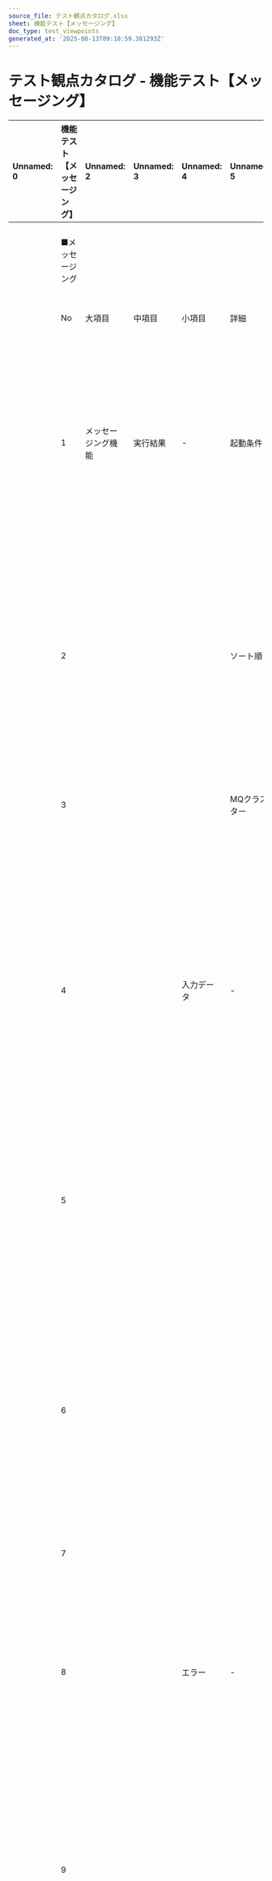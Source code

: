 ```yaml
---
source_file: テスト観点カタログ.xlsx
sheet: 機能テスト【メッセージング】
doc_type: test_viewpoints
generated_at: '2025-08-13T09:18:59.381293Z'
---
```


# テスト観点カタログ - 機能テスト【メッセージング】

| Unnamed: 0   | 機能テスト【メッセージング】   | Unnamed: 2   | Unnamed: 3   | Unnamed: 4   | Unnamed: 5   | Unnamed: 6                                                                                       | Unnamed: 7   | Unnamed: 8         | Unnamed: 9                 |
|:-------------|:-----------------|:-------------|:-------------|:-------------|:-------------|:-------------------------------------------------------------------------------------------------|:-------------|:-------------------|:---------------------------|
|              | ■メッセージング         |              |              |              |              |                                                                                                  |              |                    | ★：項目の詳細は「一覧」シートの補足を参照      |
|              | No               | 大項目          | 中項目          | 小項目          | 詳細           | 観点（★）                                                                                            | カウント対象（★）    | インプット成果物（★）        | 補足                         |
|              | 1                | メッセージング機能    | 実行結果         | -            | 起動条件         | 起動条件通りの設定でメッセージング機能を起動した場合、実行結果が［システム機能設計書/共通コンポーネント設計書の記載通り］であること。                              | 起動条件数        | ・システム機能設計書         | ・起動条件が複数ある場合は、すべての条件を検証する。 |
|              |                  |              |              |              |              |                                                                                                  |              | ・外部インターフェース設計書     |                            |
|              | 2                |              |              |              | ソート順         | メッセージの処理順が［システム機能設計書/共通コンポーネント設計書の記載通り］であること。                                                    | 機能数          | ・サブシステムインターフェース設計書 |                            |
|              | 3                |              |              |              | MQクラスター      | MQクラスターを使用する場合、［システム機能設計書/共通コンポーネント設計書の記載通りの挙動］となること。                                            | 機能数          | ・共通コンポーネント設計書      |                            |
|              | 4                |              |              | 入力データ        | -            | 取得元（電文）から正常なデータを取り込んだ場合、実行結果が［システム機能設計書/共通コンポーネント設計書の記載通り］であること。                                 | 正常データパターン数   | ・方式設計書             |                            |
|              | 5                |              |              |              |              | 取得元（電文）から異常なデータを取り込んだ場合、実行結果が［システム機能設計書/共通コンポーネント設計書の記載通り］であること。                                 | 異常データパターン数   |                    |                            |
|              | 6                |              |              |              |              | 取得元（電文）から期限切れのデータを取り込んだ場合、実行結果が［システム機能設計書/共通コンポーネント設計書の記載通り］であること。                               | 期限切れデータパターン数 |                    |                            |
|              | 7                |              |              |              |              | 読み込まれた項目の値が、取得元と同値であること。                                                                         | 入力項目数        |                    |                            |
|              | 8                |              |              | エラー          | -            | エラーが発生した場合、実行結果が［システム機能設計書/共通コンポーネント設計書の記載通り］であること。                                              | エラーパターン数     |                    |                            |
|              | 9                |              |              |              |              | 複数の単項目バリデーションを実施し、その結果をまとめて返却するメッセージング機能に対し、エラーが複数件発生した場合、対象のエラーがすべて送出されること。                     | 機能数          |                    |                            |
|              | 10               |              |              |              |              | 複数の単項目バリデーションを実施し、その結果をまとめて返却するメッセージング機能に対し、エラーが複数件発生した場合、エラーメッセージのソート順が［システム機能設計書の記載通り］であること。   | 機能数          |                    |                            |
|              | 11               |              |              |              |              | 複数の相関バリデーションを実施し、その結果をまとめて返却するメッセージング機能に対し、エラーが複数件発生した場合、対象のエラーがすべて送出されること。                      | 機能数          |                    |                            |
|              | 12               |              |              |              |              | 複数の相関バリデーションを実施し、その結果をまとめて返却するメッセージング機能に対し、エラーが複数件発生した場合、エラーメッセージのソート順が［システム機能設計書の記載通り］であること。    | 機能数          |                    |                            |
|              | 13               |              |              |              |              | DBとの相関バリデーションを複数実施し、その結果をまとめて返却するメッセージング機能に対し、エラーが複数件発生した場合、対象のエラーがすべて送出されること。                   | 機能数          |                    |                            |
|              | 14               |              |              |              |              | DBとの相関バリデーションを複数実施し、その結果をまとめて返却するメッセージング機能に対し、エラーが複数件発生した場合、エラーメッセージのソート順が［システム機能設計書の記載通り］であること。 | 機能数          |                    |                            |
|              | 15               |              |              |              |              | タイムアウトした場合、［システム機能設計書/共通コンポーネント設計書の記載通りの挙動］となること。                                                | 機能数          |                    |                            |
|              | 16               |              |              |              |              | キューに電文が滞留した状態でタイムアウトした場合、［システム機能設計書/共通コンポーネント設計書の記載通りの挙動］となること。                                  | 機能数          |                    |                            |
|              | 17               |              |              |              |              | キューに滞留した電文がタイムアウトした場合［システム機能設計書/共通コンポーネント設計書の記載通りの挙動］となること。                                      | 機能数          |                    |                            |
|              | 18               |              |              |              |              | エラーが発生した場合、対象の電文がキューに戻されること。                                                                     | 機能数          |                    | ・メッセージ保証が行われていることを検証する。    |
